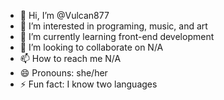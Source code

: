 - 👋 Hi, I’m @Vulcan877
- 👀 I’m interested in programing, music, and art
- 🌱 I’m currently learning front-end development
- 💞️ I’m looking to collaborate on N/A
- 📫 How to reach me N/A
- 😄 Pronouns: she/her
- ⚡ Fun fact: I know two languages
